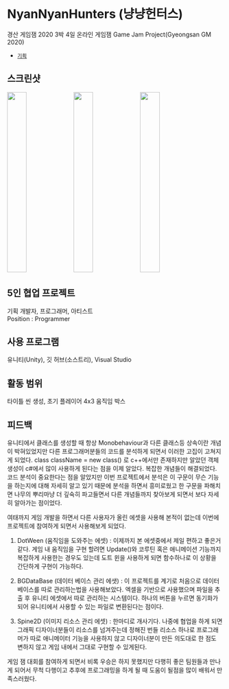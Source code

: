 # NyanNyanHunters (냥냥헌터스)
경산 게임잼 2020 3박 4일 온라인 게임잼
Game Jam Project(Gyeongsan GM 2020)

- [`기획`](https://www.notion.so/39b60a639c9048cc9d7099897a6b7d17)

## 스크린샷
<img src="https://user-images.githubusercontent.com/32855863/93016051-44505a80-f5f9-11ea-9ca6-ef29eaabad54.PNG" width="30%" height= "420"></img>
<img src="https://user-images.githubusercontent.com/32855863/93016052-461a1e00-f5f9-11ea-9117-c61c1aa51bbe.png" width="30%" height= "420"></img>
<img src="https://user-images.githubusercontent.com/32855863/93016053-46b2b480-f5f9-11ea-839a-fe41764e6461.png" width="30%" height= "420"></img>

## 5인 협업 프로젝트
기획 개발자, 프로그래머, 아티스트   
Position : Programmer

## 사용 프로그램
유니티(Unity), 깃 허브(소스트리), Visual Studio

## 활동 범위  
타이틀 씬 생성, 초기 플레이어 4x3 움직임 박스

## 피드백
유니티에서 클래스를 생성할 때 항상 Monobehaviour과 다른 클래스등 상속이란 개념이 박혀있었지만 다른 프로그래머분들의 코드를 분석하게 되면서 이러한 고집이 고쳐지게 되었다.
class className = new class() 로 c++에서만 존재하지만 알았던 객체 생성이 c#에서 많이 사용하게 된다는 점을 이제 알았다. 복잡한 개념들이 해결되었다.
코드 분석이 중요한다는 점을 알았지만 이번 프로젝트에서 분석은 이 구문이 무슨 기능을 하는지에 대해 자세히 알고 있기 때문에 분석을 하면서 흥미로웠고 한 구문을 파해치면
나무의 뿌리마냥 더 깊숙히 파고들면서 다른 개념들까지 찾아보게 되면서 보다 자세히 알아가는 점이었다.

여태까지 게임 개발을 하면서 다른 사용자가 올린 에셋을 사용해 본적이 없는데 이번에 프로젝트에 참여하게 되면서 사용해보게 되었다.

1. DotWeen (움직임을 도와주는 에셋)
: 이제까지 본 에셋중에서 제일 편하고 좋은거 같다.
게임 내 움직임을 구현 할려면 Update()와 코루틴 혹은 애니메이션 기능까지 복잡하게 사용한는 경우도 있는데 도트 윈을 사용하게 되면 함수하나로 이 상황을
간단하게 구현이 가능하다.

2. BGDataBase (데이터 베이스 관리 에샛)
: 이 프로젝트를 계기로 처음으로 데이터 베이스를 따로 관리하는법을 사용해보았다. 엑셀을 기반으로 사용했으며 파일을 추출 후 유니티 에셋에서
따로 관리하는 시스템이다. 하나의 버튼을 누르면 동기화가 되어 유니티에서 사용할 수 있는 파일로 변환된다는 점이다.

3. Spine2D (이미지 리소스 관리 에셋)
: 한마디로 개사기다. 나중에 협업을 하게 되면 그래픽 디자이너분들이 리소스를 넘겨주는데 정해진 번들 리소스 하나로 프로그래머가 따로 애니메이터 기능을 사용하지 않고
디자이너분이 만든 의도대로 한 점도 변하지 않고 게임 내에서 그대로 구현할 수 있게된다.

게임 잼 대회를 참여하게 되면서 비록 우승은 하지 못했지만 다행히 좋은 팀원들과 만나게 되어서 무척 다행이고 추후에 프로그래밍을 하게 될 때 도움이 될점을 많이 배워서 만족스러웠다.

